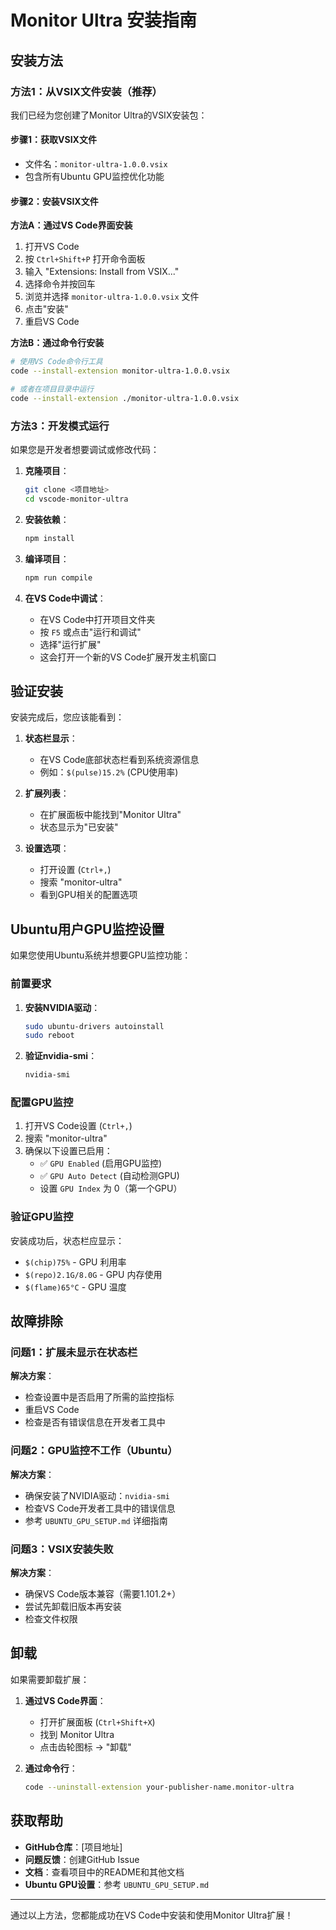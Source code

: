 # Monitor Ultra 安装指南

## 安装方法

### 方法1：从VSIX文件安装（推荐）

我们已经为您创建了Monitor Ultra的VSIX安装包：

#### 步骤1：获取VSIX文件
- 文件名：`monitor-ultra-1.0.0.vsix`
- 包含所有Ubuntu GPU监控优化功能

#### 步骤2：安装VSIX文件

**方法A：通过VS Code界面安装**
1. 打开VS Code
2. 按 `Ctrl+Shift+P` 打开命令面板
3. 输入 "Extensions: Install from VSIX..."
4. 选择命令并按回车
5. 浏览并选择 `monitor-ultra-1.0.0.vsix` 文件
6. 点击"安装"
7. 重启VS Code

**方法B：通过命令行安装**
```bash
# 使用VS Code命令行工具
code --install-extension monitor-ultra-1.0.0.vsix

# 或者在项目目录中运行
code --install-extension ./monitor-ultra-1.0.0.vsix
```

### 方法3：开发模式运行

如果您是开发者想要调试或修改代码：

1. **克隆项目**：
   ```bash
   git clone <项目地址>
   cd vscode-monitor-ultra
   ```

2. **安装依赖**：
   ```bash
   npm install
   ```

3. **编译项目**：
   ```bash
   npm run compile
   ```

4. **在VS Code中调试**：
   - 在VS Code中打开项目文件夹
   - 按 `F5` 或点击"运行和调试"
   - 选择"运行扩展"
   - 这会打开一个新的VS Code扩展开发主机窗口

## 验证安装

安装完成后，您应该能看到：

1. **状态栏显示**：
   - 在VS Code底部状态栏看到系统资源信息
   - 例如：`$(pulse)15.2%` (CPU使用率)

2. **扩展列表**：
   - 在扩展面板中能找到"Monitor Ultra"
   - 状态显示为"已安装"

3. **设置选项**：
   - 打开设置 (`Ctrl+,`)
   - 搜索 "monitor-ultra"
   - 看到GPU相关的配置选项

## Ubuntu用户GPU监控设置

如果您使用Ubuntu系统并想要GPU监控功能：

### 前置要求
1. **安装NVIDIA驱动**：
   ```bash
   sudo ubuntu-drivers autoinstall
   sudo reboot
   ```

2. **验证nvidia-smi**：
   ```bash
   nvidia-smi
   ```

### 配置GPU监控
1. 打开VS Code设置 (`Ctrl+,`)
2. 搜索 "monitor-ultra"
3. 确保以下设置已启用：
   - ✅ `GPU Enabled` (启用GPU监控)
   - ✅ `GPU Auto Detect` (自动检测GPU)
   - 设置 `GPU Index` 为 0（第一个GPU）

### 验证GPU监控
安装成功后，状态栏应显示：
- `$(chip)75%` - GPU 利用率
- `$(repo)2.1G/8.0G` - GPU 内存使用
- `$(flame)65°C` - GPU 温度

## 故障排除

### 问题1：扩展未显示在状态栏
**解决方案**：
- 检查设置中是否启用了所需的监控指标
- 重启VS Code
- 检查是否有错误信息在开发者工具中

### 问题2：GPU监控不工作（Ubuntu）
**解决方案**：
- 确保安装了NVIDIA驱动：`nvidia-smi`
- 检查VS Code开发者工具中的错误信息
- 参考 `UBUNTU_GPU_SETUP.md` 详细指南

### 问题3：VSIX安装失败
**解决方案**：
- 确保VS Code版本兼容（需要1.101.2+）
- 尝试先卸载旧版本再安装
- 检查文件权限

## 卸载

如果需要卸载扩展：

1. **通过VS Code界面**：
   - 打开扩展面板 (`Ctrl+Shift+X`)
   - 找到 Monitor Ultra
   - 点击齿轮图标 → "卸载"

2. **通过命令行**：
   ```bash
   code --uninstall-extension your-publisher-name.monitor-ultra
   ```

## 获取帮助

- **GitHub仓库**：[项目地址]
- **问题反馈**：创建GitHub Issue
- **文档**：查看项目中的README和其他文档
- **Ubuntu GPU设置**：参考 `UBUNTU_GPU_SETUP.md`

---

通过以上方法，您都能成功在VS Code中安装和使用Monitor Ultra扩展！
